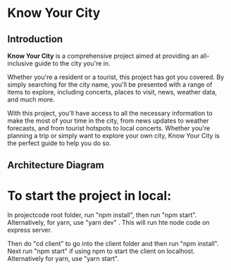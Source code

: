 # Know Your City

## Introduction

**Know Your City** is a comprehensive project aimed at providing an all-inclusive guide to the city you're in.

Whether you're a resident or a tourist, this project has got you covered. By simply searching for the city name, you'll be presented with a range of items to explore, including concerts, places to visit, news, weather data, and much more.

With this project, you'll have access to all the necessary information to make the most of your time in the city, from news updates to weather forecasts, and from tourist hotspots to local concerts. Whether you're planning a trip or simply want to explore your own city, Know Your City is the perfect guide to help you do so.

## Architecture Diagram



# To start the project in local:

In projectcode root folder, run "npm install", then run "npm start". Alternatively, for yarn, use "yarn dev" . This will run hte node code on express server.

Then do "cd client" to go into the client folder and then run "npm install". Next run "npm start" if using npm to start the client on localhost. Alternatively for yarn, use "yarn start".
